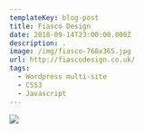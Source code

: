 ```yaml
---
templateKey: blog-post
title: Fiasco Design
date: 2018-09-14T23:00:00.000Z
description: . 
image: /img/fiasco-768x365.jpg
url: http://fiascodesign.co.uk/
tags:
  - Wordpress multi-site
  - CSS3
  - Javascript
---
```

![](/img/fiasco-768x365.jpg)
